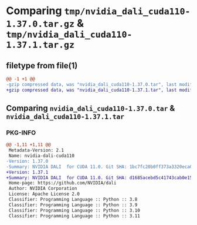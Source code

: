 # Comparing `tmp/nvidia_dali_cuda110-1.37.0.tar.gz` & `tmp/nvidia_dali_cuda110-1.37.1.tar.gz`

## filetype from file(1)

```diff
@@ -1 +1 @@
-gzip compressed data, was "nvidia_dali_cuda110-1.37.0.tar", last modified: Mon Apr  5 07:00:00 1993, max compression
+gzip compressed data, was "nvidia_dali_cuda110-1.37.1.tar", last modified: Mon Apr  5 07:00:00 1993, max compression
```

## Comparing `nvidia_dali_cuda110-1.37.0.tar` & `nvidia_dali_cuda110-1.37.1.tar`

### PKG-INFO

```diff
@@ -1,11 +1,11 @@
 Metadata-Version: 2.1
 Name: nvidia-dali-cuda110
-Version: 1.37.0
-Summary: NVIDIA DALI  for CUDA 11.0. Git SHA: 1bc7fc20b0ff373a3320eca0c7f4860feb4a3bd2
+Version: 1.37.1
+Summary: NVIDIA DALI  for CUDA 11.0. Git SHA: d1685acebd5c41743cab0e15890660130e0276ce
 Home-page: https://github.com/NVIDIA/dali
 Author: NVIDIA Corporation
 License: Apache License 2.0
 Classifier: Programming Language :: Python :: 3.8
 Classifier: Programming Language :: Python :: 3.9
 Classifier: Programming Language :: Python :: 3.10
 Classifier: Programming Language :: Python :: 3.11
```

